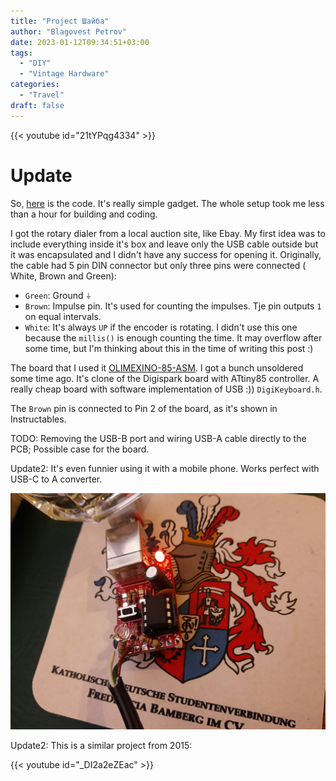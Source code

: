 ```yaml
---
title: "Project Шайба"
author: "Blagovest Petrov"
date: 2023-01-12T09:34:51+03:00
tags:
  - "DIY"
  - "Vintage Hardware"
categories:
  - "Travel"
draft: false
---
```


{{< youtube id="21tYPqg4334" >}}
<br/>

# Update
So, [here](https://code.petrovs.info/blago/project_shaiba/src/branch/master/rotary_keyboard.ino)  is the code. It's really simple gadget. The whole setup took me less than a hour for building and coding.

I got the rotary dialer from a local auction site, like Ebay. My first idea was to include everything inside it's box and leave only the USB cable outside but it was encapsulated and I didn't have any success for opening it. Originally, the cable had 5 pin DIN connector but only three pins were connected ( White, Brown and Green): 
 * `Green`: Ground `⏚`
 * `Brown`: Impulse pin. It's used for counting the impulses. Tje pin outputs `1` on equal intervals. 
 * `White`: It's always `UP` if the encoder is rotating. I didn't use this one because the `millis()` is enough counting the time. It may overflow after some time, but I'm thinking about this in the time of writing this post :)

 The board that I used it [OLIMEXINO-85-ASM](https://www.olimex.com/Products/Duino/AVR/OLIMEXINO-85-ASM/open-source-hardware). I got a bunch unsoldered some time ago.  It's clone of the Digispark board with ATtiny85 controller. A really cheap board with software implementation of USB :)) `DigiKeyboard.h`.

 The `Brown` pin is connected to Pin 2 of the board, as it's shown in Instructables.

 TODO: Removing the USB-B port and wiring USB-A cable directly to the PCB; Possible case for the board.

Update2: It's even funnier using it with a mobile phone. Works perfect with USB-C to A converter.

![pcb](img/shaiba-pcb.jpg)

Update2: This is a similar project from 2015:
<br/>

{{< youtube id="_DI2a2eZEac" >}}
